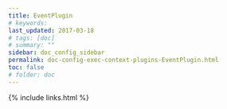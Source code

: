 ```yaml
---
title: EventPlugin 
# keywords:
last_updated: 2017-03-18
# tags: [doc]
# summary: ""
sidebar: doc_config_sidebar
permalink: doc-config-exec-context-plugins-EventPlugin.html
toc: false
# folder: doc
---
```


{% include links.html %}
 
